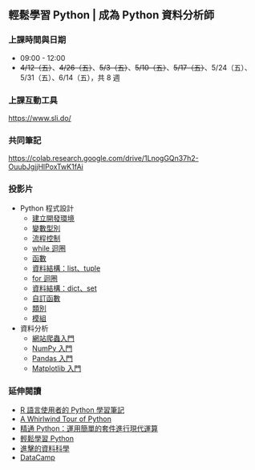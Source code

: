 ## 輕鬆學習 Python | 成為 Python 資料分析師

### 上課時間與日期

- 09:00 - 12:00
- <del>4/12（五）</del>、<del>4/26（五）</del>、<del>5/3（五）</del>、<del>5/10（五）</del>、<del>5/17（五）</del>、5/24（五）、5/31（五）、6/14（五），共 8 週

### 上課互動工具

<https://www.sli.do/>

### 共同筆記

<https://colab.research.google.com/drive/1LnogGQn37h2-OuubJgjjHlPoxTwK1fAi>

### 投影片

- Python 程式設計
    - [建立開發環境](dev_env.slides.html)
    - [變數型別](variable_types.slides.html)
    - [流程控制](control_statement.slides.html)
    - [while 迴圈](while_loop.slides.html)
    - [函數](function.slides.html)
    - [資料結構：list、tuple](data_structures_list_tuple.slides.html)
    - [for 迴圈](for_loop.slides.html)
    - [資料結構：dict、set](data_structures_dict_set.slides.html)
    - [自訂函數](function_adv.slides.html)
    - [類別](class.slides.html)
    - [模組](modules.slides.html)
- 資料分析
    - [網站爬蟲入門](01-Web-Scraping-101.slides.html)
    - [NumPy 入門](02-Numpy-101.slides.html)
    - [Pandas 入門](03-Pandas-101.slides.html)
    - [Matplotlib 入門](04-Matplotlib-Pyplot-101.slides.html)

### 延伸閱讀

- [R 語言使用者的 Python 學習筆記](https://ithelp.ithome.com.tw/ironman/articles/1077)
- [A Whirlwind Tour of Python](https://www.oreilly.com/library/view/a-whirlwind-tour/9781492037859/)
- [精通 Python：運用簡單的套件進行現代運算](https://www.books.com.tw/products/0010690075)
- [輕鬆學習 Python](https://www.datainpoint.com/python-essentials/)
- [進擊的資料科學](https://www.datainpoint.com/data-science-in-action/)
- [DataCamp](https://www.datacamp.com/courses/tech:python?tap_a=5644-dce66f&tap_s=194899-1fb421)